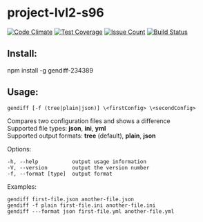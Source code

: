 # project-lvl2-s96

[![Code Climate](https://codeclimate.com/github/iskaldvind/project-lvl2-s96/badges/gpa.svg)](https://codeclimate.com/github/iskaldvind/project-lvl2-s96)
[![Test Coverage](https://codeclimate.com/github/iskaldvind/project-lvl2-s96/badges/coverage.svg)](https://codeclimate.com/github/iskaldvind/project-lvl2-s96/coverage)
[![Issue Count](https://codeclimate.com/github/iskaldvind/project-lvl2-s96/badges/issue_count.svg)](https://codeclimate.com/github/iskaldvind/project-lvl2-s96)
[![Build Status](https://travis-ci.org/iskaldvind/project-lvl2-s96.svg?branch=master)](https://travis-ci.org/iskaldvind/project-lvl2-s96) 

## Install:  
npm install -g gendiff-234389

## Usage:
```
gendiff [-f (tree|plain|json)] \<firstConfig> \<secondConfig>
```
Compares two configuration files and shows a difference  
Supported file types: **json**, **ini**, **yml**  
Supported output formats: **tree** (default), **plain**, **json**  

Options:

    -h, --help           output usage information
    -V, --version        output the version number
    -f, --format [type]  output format
  
Examples:
  
    gendiff first-file.json another-file.json
    gendiff -f plain first-file.ini another-file.ini
    gendiff ---format json first-file.yml another-file.yml
